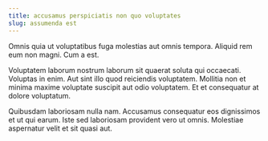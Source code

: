 ```yaml
---
title: accusamus perspiciatis non quo voluptates
slug: assumenda est
---
```


Omnis quia ut voluptatibus fuga molestias aut omnis tempora. Aliquid rem eum non magni. Cum a est.

Voluptatem laborum nostrum laborum sit quaerat soluta qui occaecati. Voluptas in enim. Aut sint illo quod reiciendis voluptatem. Mollitia non et minima maxime voluptate suscipit aut odio voluptatem. Et et consequatur at dolore voluptatum.

Quibusdam laboriosam nulla nam. Accusamus consequatur eos dignissimos et ut qui earum. Iste sed laboriosam provident vero ut omnis. Molestiae aspernatur velit et sit quasi aut.
